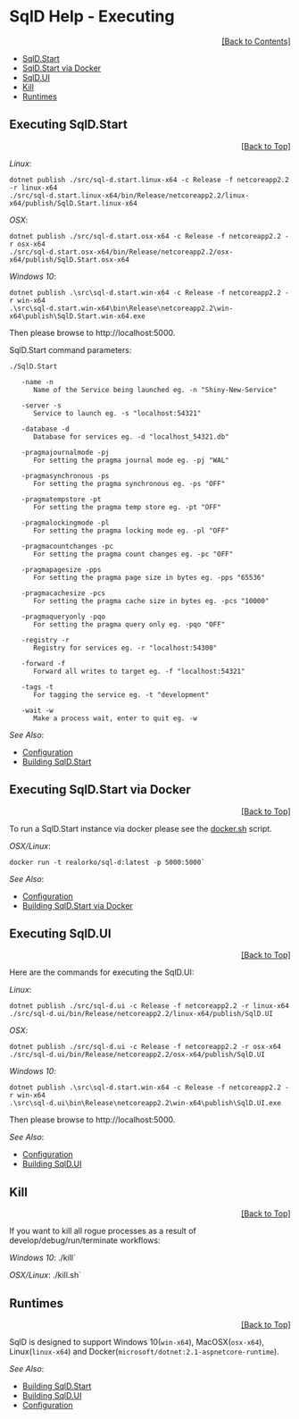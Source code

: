 ﻿# SqlD Help - Executing

<div align="right">
	<a href="https://github.com/RealOrko/sql-d/blob/master/docs/_.md#sqld-help---contents">[Back to Contents]</a>
</div>

  * [SqlD.Start](#executing-sqldstart)
  * [SqlD.Start via Docker](#executing-sqldstart-via-docker)
  * [SqlD.UI](#executing-sqldui)
  * [Kill](#kill)
  * [Runtimes](#runtimes)

## Executing SqlD.Start

<div align="right">
	<a href="#sqld-help---executing">[Back to Top]</a>
</div>

*Linux*:
```
dotnet publish ./src/sql-d.start.linux-x64 -c Release -f netcoreapp2.2 -r linux-x64
./src/sql-d.start.linux-x64/bin/Release/netcoreapp2.2/linux-x64/publish/SqlD.Start.linux-x64
```

*OSX*:
```
dotnet publish ./src/sql-d.start.osx-x64 -c Release -f netcoreapp2.2 -r osx-x64
./src/sql-d.start.osx-x64/bin/Release/netcoreapp2.2/osx-x64/publish/SqlD.Start.osx-x64
```

*Windows 10*:
```
dotnet publish .\src\sql-d.start.win-x64 -c Release -f netcoreapp2.2 -r win-x64
.\src\sql-d.start.win-x64\bin\Release\netcoreapp2.2\win-x64\publish\SqlD.Start.win-x64.exe
```

Then please browse to http://localhost:5000.

SqlD.Start command parameters:

`./SqlD.Start`

```
   -name -n
      Name of the Service being launched eg. -n "Shiny-New-Service"

   -server -s
      Service to launch eg. -s "localhost:54321"

   -database -d
      Database for services eg. -d "localhost_54321.db"

   -pragmajournalmode -pj
      For setting the pragma journal mode eg. -pj "WAL"

   -pragmasynchronous -ps
      For setting the pragma synchronous eg. -ps "OFF"

   -pragmatempstore -pt
      For setting the pragma temp store eg. -pt "OFF"

   -pragmalockingmode -pl
      For setting the pragma locking mode eg. -pl "OFF"

   -pragmacountchanges -pc
      For setting the pragma count changes eg. -pc "OFF"

   -pragmapagesize -pps
      For setting the pragma page size in bytes eg. -pps "65536"

   -pragmacachesize -pcs
      For setting the pragma cache size in bytes eg. -pcs "10000"

   -pragmaqueryonly -pqo
      For setting the pragma query only eg. -pqo "OFF"

   -registry -r
      Registry for services eg. -r "localhost:54300"

   -forward -f
      Forward all writes to target eg. -f "localhost:54321"

   -tags -t
      For tagging the service eg. -t "development"

   -wait -w
      Make a process wait, enter to quit eg. -w
```

 *See Also*:

  - [Configuration](https://github.com/RealOrko/sql-d/blob/master/docs/configuration.md#services)
  - [Building SqlD.Start](https://github.com/RealOrko/sql-d/blob/master/docs/building.md#building-sqldstart)

## Executing SqlD.Start via Docker

<div align="right">
	<a href="#sqld-help---executing">[Back to Top]</a>
</div>

To run a SqlD.Start instance via docker please see the [docker.sh](https://github.com/RealOrko/sql-d/blob/master/docker.sh) script.

*OSX/Linux*:
```
docker run -t realorko/sql-d:latest -p 5000:5000`
```

 *See Also*:

  - [Configuration](https://github.com/RealOrko/sql-d/blob/master/docs/configuration.md#services)
  - [Building SqlD.Start via Docker](https://github.com/RealOrko/sql-d/blob/master/docs/building.md#building-sqldstart-via-docker)

## Executing SqlD.UI

<div align="right">
	<a href="#sqld-help---executing">[Back to Top]</a>
</div>

Here are the commands for executing the SqlD.UI:

*Linux*:
```
dotnet publish ./src/sql-d.ui -c Release -f netcoreapp2.2 -r linux-x64
./src/sql-d.ui/bin/Release/netcoreapp2.2/linux-x64/publish/SqlD.UI
```

*OSX*:
```
dotnet publish ./src/sql-d.ui -c Release -f netcoreapp2.2 -r osx-x64
./src/sql-d.ui/bin/Release/netcoreapp2.2/osx-x64/publish/SqlD.UI
```

*Windows 10*:
```
dotnet publish .\src\sql-d.start.win-x64 -c Release -f netcoreapp2.2 -r win-x64
.\src\sql-d.ui\bin\Release\netcoreapp2.2\win-x64\publish\SqlD.UI.exe
```

Then please browse to http://localhost:5000.

*See Also*:

  - [Configuration](https://github.com/RealOrko/sql-d/blob/master/docs/configuration.md#services)
  - [Building SqlD.UI](https://github.com/RealOrko/sql-d/blob/master/docs/building.md#building-sqldui)

## Kill

<div align="right">
	<a href="#sqld-help---executing">[Back to Top]</a>
</div>

If you want to kill all rogue processes as a result of develop/debug/run/terminate workflows:

*Windows 10*:
./kill`

*OSX/Linux*:
./kill.sh`

## Runtimes

<div align="right">
	<a href="#sqld-help---executing">[Back to Top]</a>
</div>

SqlD is designed to support Windows 10(`win-x64`), MacOSX(`osx-x64`), Linux(`linux-x64`) and Docker(`microsoft/dotnet:2.1-aspnetcore-runtime`).

*See Also*:

  - [Building SqlD.Start](https://github.com/RealOrko/sql-d/blob/master/docs/building.md#building-sqldstart)
  - [Building SqlD.UI](https://github.com/RealOrko/sql-d/blob/master/docs/building.md#building-sqldui)
  - [Configuration](https://github.com/RealOrko/sql-d/blob/master/docs/configuration.md#services)
